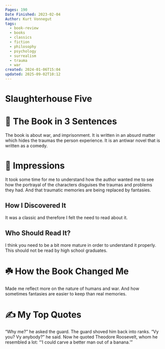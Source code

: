 ```yaml
---
Pages: 190
Date Finished: 2023-02-04
Author: Kurt Vonnegut
tags:
  - book-review
  - books
  - classics
  - fiction
  - philosophy
  - psychology
  - surrealism
  - trauma
  - war
created: 2024-01-06T15:04
updated: 2025-09-02T10:12
---
```

# Slaughterhouse Five


# 🚀 The Book in 3 Sentences
The book is about war, and imprisonment. It is written in an absurd matter which hides the traumas the person experience. It is an antiwar novel that is written as a comedy.

# 🎨 Impressions
It took some time for me to understand how the author wanted me to see how the portrayal of the characters disguises the traumas and problems they had. And that traumatic memories are being replaced by fantasies. 

## How I Discovered It
It was a classic and therefore I felt the need to read about it. 

## Who Should Read It?
I think you need to be a bit more mature in order to understand it properly. This should not be read by high school graduates. 

# ☘️ How the Book Changed Me
Made me reflect more on the nature of humans and war. And how sometimes fantasies are easier to keep than real memories. 

# ✍️ My Top  Quotes

“Why me?” he asked the guard. The guard shoved him back into ranks. “Vy you? Vy anybody?” he said.
Now he quoted Theodore Roosevelt, whom he resembled a lot: “‘I could carve a better man out of a banana.’”
